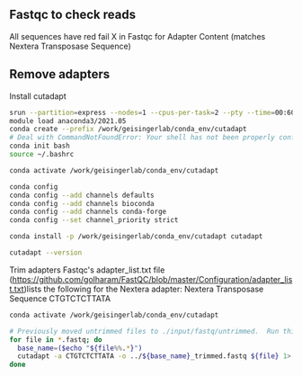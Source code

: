 

## Fastqc to check reads

All sequences have red fail X in Fastqc for Adapter Content (matches Nextera Transposase Sequence)

## Remove adapters

Install cutadapt

```bash
srun --partition=express --nodes=1 --cpus-per-task=2 --pty --time=00:60:00 /bin/bash
module load anaconda3/2021.05
conda create --prefix /work/geisingerlab/conda_env/cutadapt
# Deal with CommandNotFoundError: Your shell has not been properly configured to use 'conda activate'.
conda init bash
source ~/.bashrc

conda activate /work/geisingerlab/conda_env/cutadapt

conda config 
conda config --add channels defaults
conda config --add channels bioconda
conda config --add channels conda-forge
conda config --set channel_priority strict

conda install -p /work/geisingerlab/conda_env/cutadapt cutadapt

cutadapt --version
```

Trim adapters
Fastqc's adapter_list.txt file (https://github.com/golharam/FastQC/blob/master/Configuration/adapter_list.txt)lists the following for the Nextera adapter: 
Nextera Transposase Sequence				CTGTCTCTTATA

```bash
conda activate /work/geisingerlab/conda_env/cutadapt

# Previously moved untrimmed files to ./input/fastq/untrimmed.  Run this from untrimmed directory.
for file in *.fastq; do 
  base_name=($echo "${file%%.*}")
  cutadapt -a CTGTCTCTTATA -o ../${base_name}_trimmed.fastq ${file} 1> ../cutadapt_reports/${base_name}_report_adapterlist.txt
done
 
```

